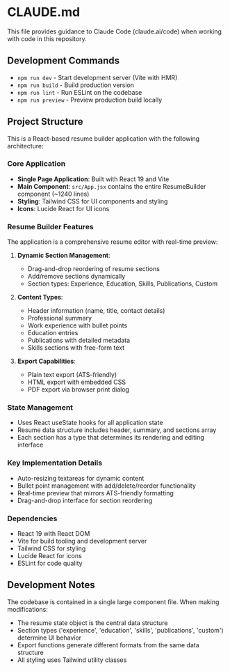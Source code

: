 # CLAUDE.md

This file provides guidance to Claude Code (claude.ai/code) when working with code in this repository.

## Development Commands

- `npm run dev` - Start development server (Vite with HMR)
- `npm run build` - Build production version
- `npm run lint` - Run ESLint on the codebase
- `npm run preview` - Preview production build locally

## Project Structure

This is a React-based resume builder application with the following architecture:

### Core Application
- **Single Page Application**: Built with React 19 and Vite
- **Main Component**: `src/App.jsx` contains the entire ResumeBuilder component (~1240 lines)
- **Styling**: Tailwind CSS for UI components and styling
- **Icons**: Lucide React for UI icons

### Resume Builder Features
The application is a comprehensive resume editor with real-time preview:

1. **Dynamic Section Management**:
   - Drag-and-drop reordering of resume sections
   - Add/remove sections dynamically
   - Section types: Experience, Education, Skills, Publications, Custom

2. **Content Types**:
   - Header information (name, title, contact details)
   - Professional summary
   - Work experience with bullet points
   - Education entries
   - Publications with detailed metadata
   - Skills sections with free-form text

3. **Export Capabilities**:
   - Plain text export (ATS-friendly)
   - HTML export with embedded CSS
   - PDF export via browser print dialog

### State Management
- Uses React useState hooks for all application state
- Resume data structure includes header, summary, and sections array
- Each section has a type that determines its rendering and editing interface

### Key Implementation Details
- Auto-resizing textareas for dynamic content
- Bullet point management with add/delete/reorder functionality
- Real-time preview that mirrors ATS-friendly formatting
- Drag-and-drop interface for section reordering

### Dependencies
- React 19 with React DOM
- Vite for build tooling and development server
- Tailwind CSS for styling
- Lucide React for icons
- ESLint for code quality

## Development Notes

The codebase is contained in a single large component file. When making modifications:
- The resume state object is the central data structure
- Section types ('experience', 'education', 'skills', 'publications', 'custom') determine UI behavior
- Export functions generate different formats from the same data structure
- All styling uses Tailwind utility classes